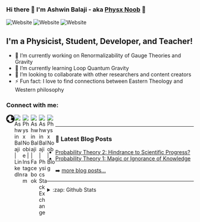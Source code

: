 ### Hi there 👋 I'm Ashwin Balaji - aka [Physx Noob][website] 👋

![Website](https://img.shields.io/website?label=Site&logo=Site&up_message=online&url=https%3A%2F%2Fashwinbalaji.physxnoob.com)
![Website](https://img.shields.io/website?label=Blog&logo=Blog&up_message=online&url=https%3A%2F%2Fphysxnoob.com)
![Website](https://img.shields.io/website?label=Wiki&logo=Wiki&up_message=online&url=https%3A%2F%2Fphysxnoob.herokuapp.com%2F)


## I'm a Physicist, Student, Developer, and Teacher!

- 🔭 I’m currently working on Renormalizability of Gauge Theories and Gravity
- 🌱 I’m currently learning Loop Quantum Gravity
- 👯 I’m looking to collaborate with other researchers and content creators
- ⚡ Fun fact: I love to find connections between Eastern Theology and Western philosophy



### Connect with me:

[<img align="left" alt="physxnoob.com" width="22px" src="https://raw.githubusercontent.com/iconic/open-iconic/master/svg/globe.svg" />][website]
[<img align="left" alt="Ashwin Balaji | LinkedIn" width="22px" src="https://cdn.jsdelivr.net/npm/simple-icons@v3/icons/linkedin.svg" />][linkedin]
[<img align="left" alt="Physx Noobie | Instagram" width="22px" src="https://cdn.jsdelivr.net/npm/simple-icons@v3/icons/instagram.svg" />][instagram]
[<img align="left" alt="Ashwin Balaji | Facebook" width="22px" src="https://cdn.jsdelivr.net/npm/simple-icons@3.5.0/icons/facebook.svg" />][facebook]
[<img align="left" alt="Ashwin Balaji | Physics StackExchange" width="22px" src="https://cdn.jsdelivr.net/npm/simple-icons@3.5.0/icons/stackexchange.svg" />][physstk]
[<img align="left" alt="Physx Noob | Blog" width="22px" src="https://cdn.jsdelivr.net/npm/simple-icons@3.5.0/icons/rss.svg" />][myblog]

<br />


---

### 📕 Latest Blog Posts

<!-- BLOG-POST-LIST:START -->
- [Probability Theory 2: Hindrance to Scientific Progress?](http://feedproxy.google.com/~r/PhysxNoob/~3/qBuKZ2MGGbY/)
- [Probability Theory 1: Magic or Ignorance of Knowledge](http://feedproxy.google.com/~r/PhysxNoob/~3/zCa7SUfsHWU/)
<!-- BLOG-POST-LIST:END -->

➡️ [more blog posts...](https://physxnoob.com)

---

<details>
  <summary>:zap: Github Stats</summary>

[![Ashwin Balaji's github stats](https://github-readme-stats.vercel.app/api?username=ashwinbalaji0811)](https://github.com/anuraghazra/github-readme-stats)

</details>

[website]: https://physxnoob.com
<!-- [youtube]: https://youtube.com/codeSTACKr -->
[instagram]: https://www.instagram.com/physx_noobie/
[linkedin]: https://www.linkedin.com/in/ashwin-balaji-0811
[facebook]: https://www.facebook.com/ashwin.balaji.96199
[physstk]: https://physics.stackexchange.com/users/193484/ashwin-balaji
[myblog]: https://physxnoob.com/

